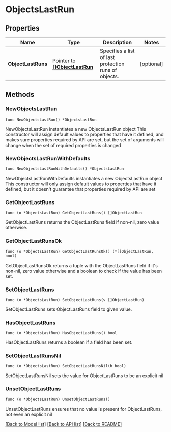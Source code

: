 # ObjectsLastRun

## Properties

Name | Type | Description | Notes
------------ | ------------- | ------------- | -------------
**ObjectLastRuns** | Pointer to [**[]ObjectLastRun**](ObjectLastRun.md) | Specifies a list of last protection runs of objects. | [optional] 

## Methods

### NewObjectsLastRun

`func NewObjectsLastRun() *ObjectsLastRun`

NewObjectsLastRun instantiates a new ObjectsLastRun object
This constructor will assign default values to properties that have it defined,
and makes sure properties required by API are set, but the set of arguments
will change when the set of required properties is changed

### NewObjectsLastRunWithDefaults

`func NewObjectsLastRunWithDefaults() *ObjectsLastRun`

NewObjectsLastRunWithDefaults instantiates a new ObjectsLastRun object
This constructor will only assign default values to properties that have it defined,
but it doesn't guarantee that properties required by API are set

### GetObjectLastRuns

`func (o *ObjectsLastRun) GetObjectLastRuns() []ObjectLastRun`

GetObjectLastRuns returns the ObjectLastRuns field if non-nil, zero value otherwise.

### GetObjectLastRunsOk

`func (o *ObjectsLastRun) GetObjectLastRunsOk() (*[]ObjectLastRun, bool)`

GetObjectLastRunsOk returns a tuple with the ObjectLastRuns field if it's non-nil, zero value otherwise
and a boolean to check if the value has been set.

### SetObjectLastRuns

`func (o *ObjectsLastRun) SetObjectLastRuns(v []ObjectLastRun)`

SetObjectLastRuns sets ObjectLastRuns field to given value.

### HasObjectLastRuns

`func (o *ObjectsLastRun) HasObjectLastRuns() bool`

HasObjectLastRuns returns a boolean if a field has been set.

### SetObjectLastRunsNil

`func (o *ObjectsLastRun) SetObjectLastRunsNil(b bool)`

 SetObjectLastRunsNil sets the value for ObjectLastRuns to be an explicit nil

### UnsetObjectLastRuns
`func (o *ObjectsLastRun) UnsetObjectLastRuns()`

UnsetObjectLastRuns ensures that no value is present for ObjectLastRuns, not even an explicit nil

[[Back to Model list]](../README.md#documentation-for-models) [[Back to API list]](../README.md#documentation-for-api-endpoints) [[Back to README]](../README.md)



